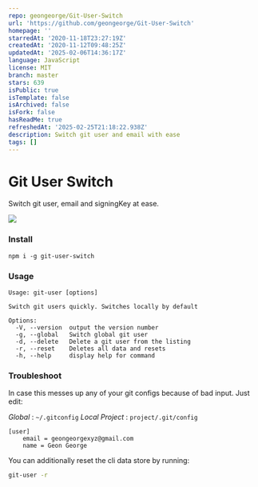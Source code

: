 ```yaml
---
repo: geongeorge/Git-User-Switch
url: 'https://github.com/geongeorge/Git-User-Switch'
homepage: ''
starredAt: '2020-11-18T23:27:19Z'
createdAt: '2020-11-12T09:48:25Z'
updatedAt: '2025-02-06T14:36:17Z'
language: JavaScript
license: MIT
branch: master
stars: 639
isPublic: true
isTemplate: false
isArchived: false
isFork: false
hasReadMe: true
refreshedAt: '2025-02-25T21:18:22.938Z'
description: Switch git user and email with ease
tags: []
---
```


# Git User Switch

Switch git user, email and signingKey at ease.

<img src="https://thumbs.gfycat.com/OfficialLiveImago-size_restricted.gif">


### Install

```
npm i -g git-user-switch
```

### Usage

```
Usage: git-user [options]

Switch git users quickly. Switches locally by default

Options:
  -V, --version  output the version number
  -g, --global   Switch global git user
  -d, --delete   Delete a git user from the listing
  -r, --reset    Deletes all data and resets
  -h, --help     display help for command
```


### Troubleshoot

In case this messes up any of your git configs because of bad input.
Just edit:

*Global* : `~/.gitconfig`
*Local Project* : `project/.git/config`

```
[user]
	email = geongeorgexyz@gmail.com
	name = Geon George
```

You can additionally reset the cli data store by running:

```sh
git-user -r
```
